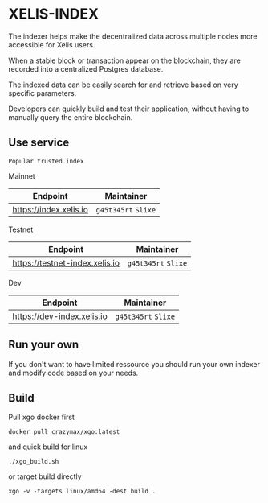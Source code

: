 # XELIS-INDEX

The indexer helps make the decentralized data across multiple nodes more accessible for Xelis users.

When a stable block or transaction appear on the blockchain, they are recorded into
a centralized Postgres database.

The indexed data can be easily search for and
retrieve based on very specific parameters.

Developers can quickly build and test their application,
without having to manually query the entire blockchain.

## Use service

`Popular trusted index`

Mainnet

| Endpoint                 | Maintainer          |
| ------------------------ | ------------------- |
| <https://index.xelis.io> | `g45t345rt` `Slixe` |

Testnet

| Endpoint                         | Maintainer          |
| -------------------------------- | ------------------- |
| <https://testnet-index.xelis.io> | `g45t345rt` `Slixe` |

Dev

| Endpoint                     | Maintainer          |
| ---------------------------- | ------------------- |
| <https://dev-index.xelis.io> | `g45t345rt` `Slixe` |

## Run your own

If you don't want to have limited ressource you should run your own indexer and modify code based on your needs.

## Build

Pull xgo docker first

`docker pull crazymax/xgo:latest`

and quick build for linux

`./xgo_build.sh`

or target build directly

`xgo -v -targets linux/amd64 -dest build .`
